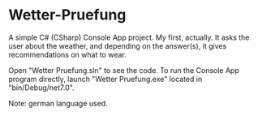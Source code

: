 # Wetter-Pruefung
A simple C# (CSharp) Console App project. My first, actually. It asks the user about the weather, and depending on the answer(s), it gives recommendations on what to wear. 

Open "Wetter Pruefung.sln" to see the code. To run the Console App program directly, launch "Wetter Pruefung.exe" located in "bin/Debug/net7.0". 

Note: german language used. 
